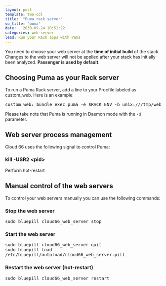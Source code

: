 ```yaml
---
layout: post
template: two-col
title:  "Puma rack server"
so_title: "puma"
date:   2030-09-24 10:51:22
categories: web-server
lead: Run your Rack apps with Puma
---
```




<p class="weighted">
    You need to choose your web server at the <strong>time of initial build</strong> of the stack. Changes to the web server will not be applied after your stack has initially been analyzed. <strong>Passenger is used by default</strong>.
</p>

## Choosing Puma as your Rack server
To run a Puma Rack server, add a line to your Procfile labeled as custom&#95;web. Here is an example:

<pre class='terminal'>
custom&#95;web: bundle exec puma -e $RACK&#95;ENV -b unix:///tmp/web&#95;server.sock --pidfile /tmp/web&#95;server.pid -d
</pre>
Please take note that Puma is running in Daemon mode with the `-d` parameter.

## Web server process management
Cloud 66 uses the following signal to control Puma:

### kill -USR2 &lt;pid>
Perform hot-restart

## Manual control of the web servers
To control your web servers manually you can use the following commands:

### Stop the web server
<p>
<kbd>
	sudo bluepill cloud66&#95;web&#95;server stop
</kbd>
</p>

### Start the web server
<p>
<kbd>
	sudo bluepill cloud66&#95;web&#95;server quit
</kbd><br/>
<kbd>
	sudo bluepill load /etc/bluepill/autoload/cloud66&#95;web&#95;server.pill
</kbd>
</p>

### Restart the web server (hot-restart)
<p>
<kbd>
	sudo bluepill cloud66&#95;web&#95;server restart
</kbd>
</p>